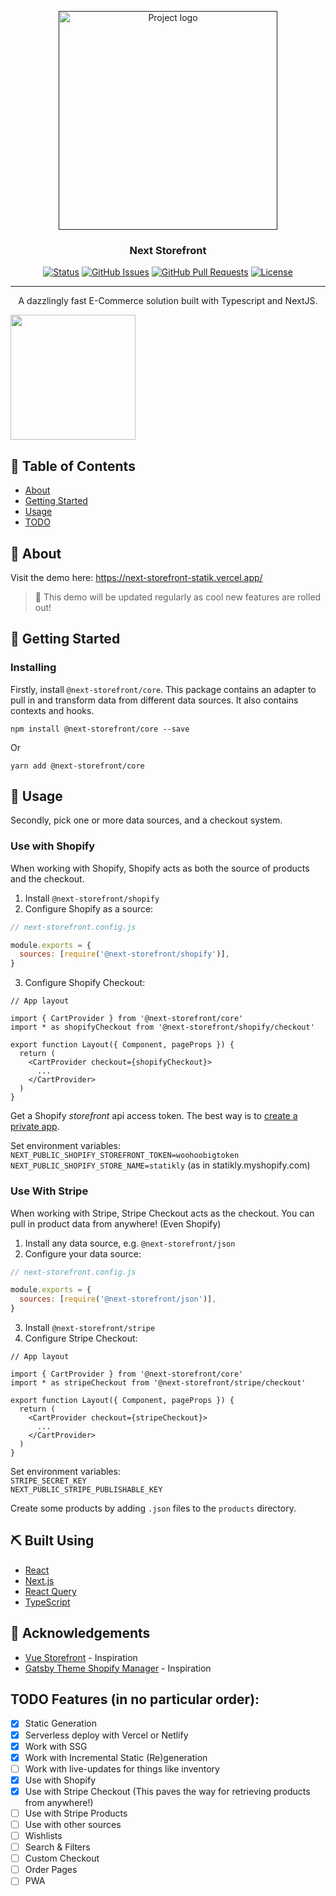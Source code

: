<p align="center">
  <a href="" rel="noopener">
 <img width=350px src="https://raw.githubusercontent.com/RobertBroersma/next-storefront/main/logo.svg" alt="Project logo"></a>
</p>

<h3 align="center">Next Storefront</h3>

<div align="center">

[![Status](https://img.shields.io/badge/status-active-success.svg)]()
[![GitHub Issues](https://img.shields.io/github/issues/RobertBroersma/funk.svg)](https://github.com/RobertBroersma/funk/issues)
[![GitHub Pull Requests](https://img.shields.io/github/issues-pr/RobertBroersma/funk.svg)](https://github.com/RobertBroersma/funk/pulls)
[![License](https://img.shields.io/badge/license-MIT-blue.svg)](/LICENSE)

</div>

---

<p align="center"> A dazzlingly fast E-Commerce solution built with Typescript and NextJS.
    <br> 
</p>

<a href="https://discord.gg/KZmJGPF" >
  <img width="200" src="https://i.imgur.com/En8vQRC.png)" />
 </a>

## 📝 Table of Contents

- [About](#about)
- [Getting Started](#getting_started)
- [Usage](#usage)
- [TODO](#todo)

## 🧐 About <a name = "about"></a>



Visit the demo here: https://next-storefront-statik.vercel.app/

> 📝 This demo will be updated regularly as cool new features are rolled out!

## 🏁 Getting Started <a name = "getting_started"></a>

### Installing

Firstly, install `@next-storefront/core`. This package contains an adapter to pull in and transform data from different data sources. It also contains contexts and hooks.

```
npm install @next-storefront/core --save
```

Or

```
yarn add @next-storefront/core
```

## 🎈 Usage <a name="usage"></a>

Secondly, pick one or more data sources, and a checkout system.

### Use with Shopify

When working with Shopify, Shopify acts as both the source of products and the checkout.

1. Install `@next-storefront/shopify`
2. Configure Shopify as a source:

```js
// next-storefront.config.js

module.exports = {
  sources: [require('@next-storefront/shopify')],
}
```

3. Configure Shopify Checkout:
```tsx
// App layout

import { CartProvider } from '@next-storefront/core'
import * as shopifyCheckout from '@next-storefront/shopify/checkout'

export function Layout({ Component, pageProps }) {
  return (
    <CartProvider checkout={shopifyCheckout}>
      ...
    </CartProvider>
  )
}

```

Get a Shopify _storefront_ api access token. The best way is to [create a private app](https://shopify.dev/docs/storefront-api/getting-started#private).

Set environment variables:  
`NEXT_PUBLIC_SHOPIFY_STOREFRONT_TOKEN=woohoobigtoken`  
`NEXT_PUBLIC_SHOPIFY_STORE_NAME=statikly` (as in statikly.myshopify.com)

### Use With Stripe

When working with Stripe, Stripe Checkout acts as the checkout. You can pull in product data from anywhere! (Even Shopify)
1. Install any data source, e.g. `@next-storefront/json`
2. Configure your data source:

```js
// next-storefront.config.js

module.exports = {
  sources: [require('@next-storefront/json')],
}
```

3. Install `@next-storefront/stripe`
4. Configure Stripe Checkout:

```tsx
// App layout

import { CartProvider } from '@next-storefront/core'
import * as stripeCheckout from '@next-storefront/stripe/checkout'

export function Layout({ Component, pageProps }) {
  return (
    <CartProvider checkout={stripeCheckout}>
      ...
    </CartProvider>
  )
}

```

Set environment variables:  
`STRIPE_SECRET_KEY`  
`NEXT_PUBLIC_STRIPE_PUBLISHABLE_KEY`

Create some products by adding `.json` files to the `products` directory.

## ⛏️ Built Using <a name = "built_using"></a>
- [React](https://reactjs.org/)
- [Next.js](https://nextjs.org/)
- [React Query](https://github.com/tannerlinsley/react-query)
- [TypeScript](https://www.typescriptlang.org/)


## 🎉 Acknowledgements <a name = "acknowledgement"></a>
- [Vue Storefront](https://www.vuestorefront.io/) - Inspiration
- [Gatsby Theme Shopify Manager](https://gatsbythemeshopifymanager.com/) - Inspiration

## TODO Features (in no particular order):

- [x] Static Generation
- [x] Serverless deploy with Vercel or Netlify
- [x] Work with SSG
- [x] Work with Incremental Static (Re)generation
- [ ] Work with live-updates for things like inventory
- [x] Use with Shopify
- [x] Use with Stripe Checkout (This paves the way for retrieving products from anywhere!)
- [ ] Use with Stripe Products
- [ ] Use with other sources
- [ ] Wishlists
- [ ] Search & Filters
- [ ] Custom Checkout
- [ ] Order Pages
- [ ] PWA

